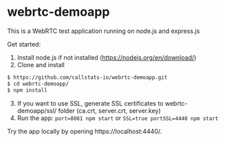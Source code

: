 # webrtc-demoapp

This is a WebRTC test application running on node.js and express.js


Get started:

1. Install node.js if not installed (https://nodejs.org/en/download/)
2. Clone and install
```bash
$ https://github.com/callstats-io/webrtc-demoapp.git
$ cd webrtc-demoapp/
$ npm install
  ```
3. If you want to use SSL, generate SSL certificates to webrtc-demoapp/ssl/ folder (ca.crt, server.crt, server.key)
4. Run the app:
  ```port=8081 npm start```
or
  ```SSL=true portSSL=4440 npm start```

  Try the app locally by opening https://localhost:4440/.
